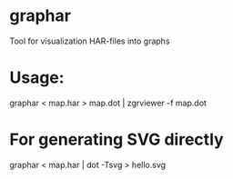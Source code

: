 # graphar
Tool for visualization HAR-files into graphs

# Usage:
graphar < map.har > map.dot | zgrviewer -f map.dot

# For generating SVG directly
graphar < map.har | dot -Tsvg > hello.svg